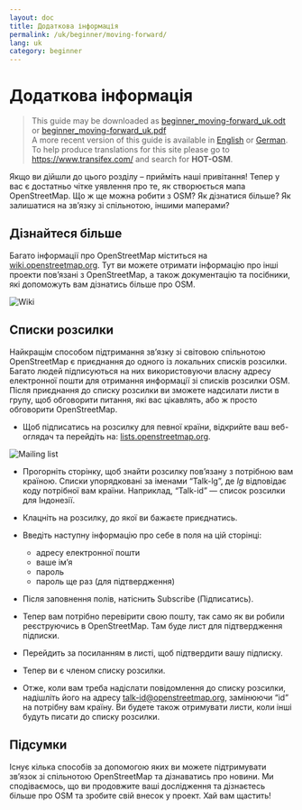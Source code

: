 ```yaml
---
layout: doc
title: Додаткова інформація
permalink: /uk/beginner/moving-forward/
lang: uk
category: beginner
---
```


Додаткова інформація
====================

> This guide may be downloaded as [beginner_moving-forward_uk.odt](/files/beginner_moving-forward_uk.odt) or [beginner_moving-forward_uk.pdf](/files/beginner_moving-forward_uk.pdf)  
> A more recent version of this guide is available in [English](/en/beginner/moving-forward) or [German](/de/beginner/moving-forward). To help produce translations for this site please go to <https://www.transifex.com/> and search for **HOT-OSM**.  

Якщо ви дійшли до цього розділу – прийміть наші привітання! Тепер у вас є
достатньо чітке уявлення про те, як створюється мапа OpenStreetMap. Що ж ще
можна робити з OSM? Як дізнатися більше? Як залишатися на зв’язку зі
спільнотою, іншими маперами?

Дізнайтеся більше
-----------------

Багато інформації про OpenStreetMap міститься на
[wiki.openstreetmap.org](http://wiki.openstreetmap.org/). Тут ви можете
отримати інформацію про інші проекти пов’язані з OpenStreetMap, а також
документацію та посібники, які допоможуть вам дізнатись більше про OSM.

![Wiki][]

<!-- also more info on this site once it is prepared -->

Списки розсилки
---------------

Найкращім способом підтримання зв’язку зі світовою спільнотою OpenStreetMap є
приєднання до одного із локальних списків розсилки. Багато людей підписуються
на них використовуючи власну адресу електронної пошти для отримання информації
зі списків розсилки OSM. Після приєднання до списку розсилки ви зможете
надсилати листи в групу, щоб обговорити питання, які вас цікавлять, або ж
просто обговорити OpenStreetMap.

-   Щоб підписатись на розсилку для певної країни, відкрийте ваш веб-оглядач та
    перейдіть на: [lists.openstreetmap.org](http://lists.openstreetmap.org/).

![Mailing list][]

-   Прогорніть сторінку, щоб знайти розсилку пов’язану з потрібною вам
    країною. Списки упорядковані за іменами “Talk-lg”, де _lg_ відповідає коду
    потрібної вам країни. Наприклад, “Talk-id” — список розсилки для Індонезії.
-   Клацніть на розсилку, до якої ви бажаєте приєднатись.
-   Введіть наступну інформацію про себе в поля на цій сторінці:

    -   адресу електронної пошти
    -   ваше ім’я
    -   пароль
    -   пароль ще раз (для підтвердження)

-   Після заповнення полів, натіснить Subscribe (Підписатись).
-   Тепер вам потрібно перевірити свою пошту, так само як ви робили
    реєструючись в OpenStreetMap. Там буде лист для підтвердження підписки.
-   Перейдить за посиланням в листі, щоб підтвердити вашу підписку.
-   Тепер ви є членом списку розсилки.
-   Отже, коли вам треба надіслати повідомлення до списку розсилки, надішліть
    його на адресу [talk-id@openstreetmap.org](mailto:talk-id@openstreetmap.org),
    замінюючи “id” на потрібну вам країну. Ви будете також отримувати листи,
    коли інші будуть писати до списку розсилки.

<!-- maybe expand and put this back later
MapOSMatic
----------

One such project is called MapOSMatic, which you can access through your
internet browser at [maposmatic.org](http://www.maposmatic.org/). This
is a simple tool for printing a map of any area you choose. It will
automatically create the map, along with a grid over the map, and an
index of locations that are included in the area.

![MapOSMatic][]
-->


Підсумки
--------

Існує кілька способів за допомогою яких ви можете підтримувати зв’язок зі
спільнотою OpenStreetMap та дізнаватись про новини. Ми сподіваємось, що ви
продовжите ваші дослідження та дізнаєтесь більше про OSM та зробите свій внесок
у проект. Хай вам щастить!


[MapOSMatic]: /images/beginner/maposmatic-homepage.png
[Wiki]: /images/beginner/osm-wiki.png
[Mailing list]: /images/beginner/osm-mailing-lists.png
